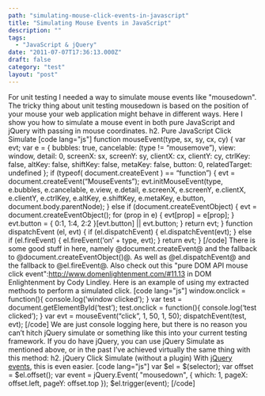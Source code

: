 ```yaml
---
path: "simulating-mouse-click-events-in-javascript"
title: "Simulating Mouse Events in JavaScript"
description: ""
tags: 
  - "JavaScript & jQuery"
date: "2011-07-07T17:36:13.000Z"
draft: false
category: "test"
layout: "post"
---
```


For unit testing I needed a way to simulate mouse events like "mousedown". The tricky thing about unit testing mousedown is based on the position of your mouse your web application might behave in different ways. Here I show you how to simulate a mouse event in both pure JavaScript and jQuery with passing in mouse coordinates. h2. Pure JavaScript Click Simulate \[code lang="js"\] function mouseEvent(type, sx, sy, cx, cy) { var evt; var e = { bubbles: true, cancelable: (type != “mousemove”), view: window, detail: 0, screenX: sx, screenY: sy, clientX: cx, clientY: cy, ctrlKey: false, altKey: false, shiftKey: false, metaKey: false, button: 0, relatedTarget: undefined }; if (typeof( document.createEvent ) == “function”) { evt = document.createEvent(“MouseEvents”); evt.initMouseEvent(type, e.bubbles, e.cancelable, e.view, e.detail, e.screenX, e.screenY, e.clientX, e.clientY, e.ctrlKey, e.altKey, e.shiftKey, e.metaKey, e.button, document.body.parentNode); } else if (document.createEventObject) { evt = document.createEventObject(); for (prop in e) { evt\[prop\] = e\[prop\]; } evt.button = { 0:1, 1:4, 2:2 }\[evt.button\] || evt.button; } return evt; } function dispatchEvent (el, evt) { if (el.dispatchEvent) { el.dispatchEvent(evt); } else if (el.fireEvent) { el.fireEvent(‘on’ + type, evt); } return evt; } \[/code\] There is some good stuff in here, namely @document.createEvent@ and the fallback to @document.createEventObject()@. As well as @el.dispatchEvent@ and the fallback to @el.fireEvent@. Also check out this "pure DOM API mouse click event":http://www.domenlightenment.com/#11.13 in DOM Enlightenment by Cody Lindley. Here is an example of using my extracted methods to perform a simulated click. \[code lang="js"\] window.onclick = function(){ console.log(‘window clicked’); } var test = document.getElementById(‘test’); test.onclick = function(){ console.log(‘test clicked’); } var evt = mouseEvent(“click”, 1, 50, 1, 50); dispatchEvent(test, evt); \[/code\] We are just console logging here, but there is no reason you can’t hitch jQuery simulate or something like this into your current testing framework. If you do have jQuery, you can use jQuery Simulate as mentioned above, or in the past I’ve achieved virtually the same thing with this method: h2. jQuery Click Simulate (without a plugin) With [jQuery events](http://api.jquery.com/category/events/event-object/), this is even easier. \[code lang="js"\] var $el = $(selector); var offset = $el.offset(); var event = jQuery.Event( "mousedown", { which: 1, pageX: offset.left, pageY: offset.top }); $el.trigger(event); \[/code\]